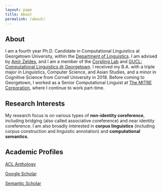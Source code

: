 ```yaml
---
layout: page
title: About
permalink: /about/
---
```


## About

I am a fourth year Ph.D. Candidate in Computational Linguistics at Georgetown University, within the [Department of Linguistics](https://linguistics.georgetown.edu/). I am advised by [Amir Zeldes](https://gucorpling.org/amir/), and I am a member of the [Corpling Lab](https://gucorpling.org/corpling/) and [GUCL: Computational Linguistics @ Georgetown](https://gucl.georgetown.edu/). I received my B.A. with a triple major in Linguistics, Computer Science, and Asian Studies, and a minor in Cognitive Science from Cornell University in 2018. Before coming to Georgetown, I worked as a Senior Computational Linguist at [The MITRE Corporation](https://www.mitre.org/), where I continue to work part-time. 

## Research Interests

My research focus is on various types of **non-identity coreference**, including bridging (also called associative coreference) and near identity coreference. I am also broadly interested in **corpus linguistics** (including corpus construction and linguistic annotation) and **computational semantics**.

## Academic Profiles

[ACL Anthology](https://aclanthology.org/people/l/lauren-levine/)

[Google Scholar](https://scholar.google.com/citations?user=J_TYRDoAAAAJ&hl=en&oi=sra)

[Semantic Scholar](https://www.semanticscholar.org/author/Lauren-Levine/2175480541)
